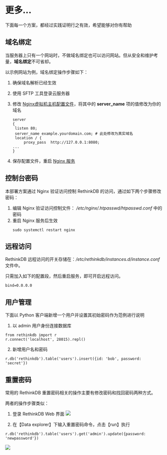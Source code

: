 # 更多...

下面每一个方案，都经过实践证明行之有效，希望能够对你有帮助

## 域名绑定

当服务器上只有一个网站时，不做域名绑定也可以访问网站。但从安全和维护考量，**域名绑定**不可省却。

以示例网站为例，域名绑定操作步骤如下：

1. 确保域名解析已经生效  

2. 使用 SFTP 工具登录云服务器

3. 修改 [Nginx虚拟机主机配置文件](/zh/stack-components.md#nginx)，将其中的 **server_name** 项的值修改为你的域名
   ```text
   server
   {
    listen 80;
    server_name example.yourdomain.com; # 此处修改为真实域名
    location / {
        proxy_pass  http://127.0.0.1:8080; 
   ...
   }
   ```
4. 保存配置文件，重启 [Nginx 服务](/zh/admin-services.md#nginx)

## 控制台密码

本部署方案通过 Nginx 验证访问控制 RethinkDB 的访问，通过如下两个步骤修改密码：

1. 编辑 Nginx 验证访问控制文件： */etc/nginx/.htpasswd/htpasswd.conf* 中的密码
2. 重启 Nginx 服务后生效
   ```
   sudo systemctl restart nginx
   ```

## 远程访问

RethinkDB 远程访问的开关存储在：*/etc/rethinkdb/instances.d/instance.conf* 文件中。  

只需加入如下的配置段，然后重启服务，即可开启远程访问。

```
bind=0.0.0.0
```

## 用户管理

下面以 Python 客户端新增一个用户并设置其初始密码作为范例进行说明

1. 以 admin 用户身份连接数据库

```
from rethinkdb import r
r.connect('localhost', 28015).repl()
```

2. 新增用户名和密码

```
r.db('rethinkdb').table('users').insert({id: 'bob', password: 'secret'})
```

## 重置密码

常用的 RethinkDB 重置密码相关的操作主要有修改密码和找回密码两种方式。  

两者的操作步骤类似：

1. 登录 RethinkDB Web 界面
 ![](https://libs.websoft9.com/Websoft9/DocsPicture/zh/rethinkdb/rethinkdb-gui-websoft9.png)

2. 在【Data explorer】下输入重置密码命令，点击【run】执行

```
r.db('rethinkdb').table('users').get('admin').update({password: 'newpassword'})

```
 ![](https://libs.websoft9.com/Websoft9/DocsPicture/zh/rethinkdb/rethinkdb-editpassword-websoft9.png)